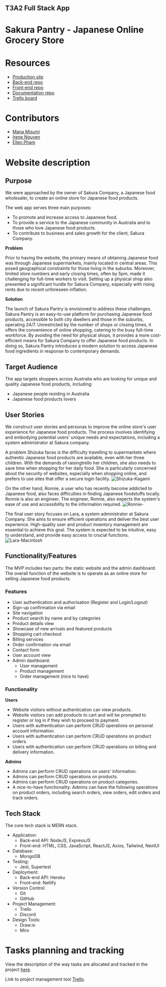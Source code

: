 ## T3A2 Full Stack App

# Sakura Pantry - Japanese Online Grocery Store

# Resources

- [Production site](https://www.google.com.au/)
- [Back-end repo](https://www.google.com.au/)
- [Front-end repo](https://www.google.com.au/)
- [Documentation repo](https://www.google.com.au/)
- [Trello board](https://trello.com/b/TE5Q9ZYj/t3a2-%F0%9F%8C%B8sakura-pantry)

# Contributors

- [Mana Misumi](https://github.com/Mana12011207)
- [Irene Nguyen](https://github.com/irenenguyen1017)
- [Ellen Pham](https://github.com/ellenpham)


# Website description

## Purpose 

We were approached by the owner of Sakura Company, a Japanese food wholesaler, to create an online store for Japanese food products.

The web app serves three main purposes: 
- To promote and increase access to Japanese food. 
- To provide a service to the Japanese community in Australia and to those who love Japanese food products. 
- To contribute to business and sales growth for the client, Sakura Company.

**Problem** 

Prior to having the website, the primary means of obtaining Japanese food was through Japanese supermarkets, mainly located in central areas. This posed geographical constraints for those living in the suburbs. Moreover, limited store numbers and early closing times, often by 5pm, made it challenging for full-time workers to visit. Setting up a physical shop also presented a significant hurdle for Sakura Company, especially with rising rents due to recent unforeseen inflation.

**Solution**

The launch of Sakura Pantry is envisioned to address these challenges. Sakura Pantry is an easy-to-use platform for purchasing Japanese food products, accessible to both city dwellers and those in the suburbs, operating 24/7. Unrestricted by the number of shops or closing times, it offers the convenience of online shopping, catering to the busy full-time workforce. By avoiding the need for physical shops, it provides a more cost-efficient means for Sakura Company to offer Japanese food products. In doing so, Sakura Pantry introduces a modern solution to access Japanese food ingredients in response to contemporary demands.


## Target Audience

The app targets shoppers across Australia who are looking for unique and quality Japanese food products, including:

- Japanese people residing in Australia
- Japanese food products lovers

## User Stories 
We construct user stories and personas to improve the online store's user experience for Japanese food products. The process involves identifying and embodying potential users' unique needs and expectations, including a system administrator at Sakura company.

A problem Shizuka faces is the difficulty travelling to supermarkets where authentic Japanese food products are available, even with her three children. With the demands of raisingtrello  her children, she also needs to save time when shopping for her daily food. She is particularly concerned about the security of websites, especially when shopping online, and prefers to use sites that offer a secure login facility.
![Shizuka-Kagami](./docs/images/user-pesonas/Sizuka-kagami.png)

On the other hand, Ronnie, a user who has recently become addicted to Japanese food, also faces difficulties in finding Japanese foodstuffs locally. Ronnie is also an engineer. The engineer, Ronnie, also expects the system's ease of use and accessibility to the information required.
![Ronnie-](./docs/images/user-pesonas/Ronnie-Campbell.png)


The final user story focuses on Lara, a system administrator at Sakura Company. She aims to ensure efficient operations and deliver the best user experience. High-quality user and product inventory management are essential to achieve this goal. The system is expected to be intuitive, easy to understand, and provide easy access to crucial functions.
![Lara-Macintosh](./docs/images/user-pesonas/Lara-Macintosh.png)

## Functionality/Features

The MVP includes two parts: the static website and the admin dashboard. The overall function of the website is to operate as an online store for selling Japanese food products. 

### Features

- User authentication and authorisation (Register and Login/Logout)
- Sign-up confirmation via email 
- Site navigation
- Product search by name and by categories
- Product details view
- Showcase of new arrivals and featured products
- Shopping cart checkout
- Billing services
- Order confirmation via email 
- Contact form
- User account view
- Admin dashboard: 
    - User management
    - Product management
    - Order management (nice to have)

### Functionality

**Users**

- Website visitors without authentication can view products.
- Website visitors can add products to cart and will be prompted to register or log in if they wish to proceed to payment. 
- Users with authentication can perform CRUD operations on personal account information.
- Users with authentication can perform CRUD operations on product orders.
- Users with authentication can perform CRUD operations on billing and delivery information.


**Admins**

- Admins can perform CRUD operations on users' information.
- Admins can perform CRUD operations on products.
- Admins can perform CRUD operations on product categories.
- A nice-to-have functionality: Admins can have the following operations on product orders, including search orders, view orders, edit orders and track orders. 


## Tech Stack

The core tech stack is MERN stack. 

- Application:
    - Back-end API: NodeJS, ExpressJS
    - Front-end: HTML, CSS, JavaScript, ReactJS, Axios, Tailwind, NextUI
- Database:
    - MongoDB
- Testing:
    - Jest, Supertest
- Deployment:
    - Back-end API: Heroku
    - Front-end: Netlify
- Version Control:
    - Git
    - GitHub
- Project Management:
    - Trello
    - Discord
- Design Tools:
    - Draw.io
    - Miro


# Tasks planning and tracking

View the description of the way tasks are allocated and tracked in the project [here]().

Link to project management tool [Trello](https://trello.com/b/TE5Q9ZYj/t3a2-%F0%9F%8C%B8sakura-pantry).









